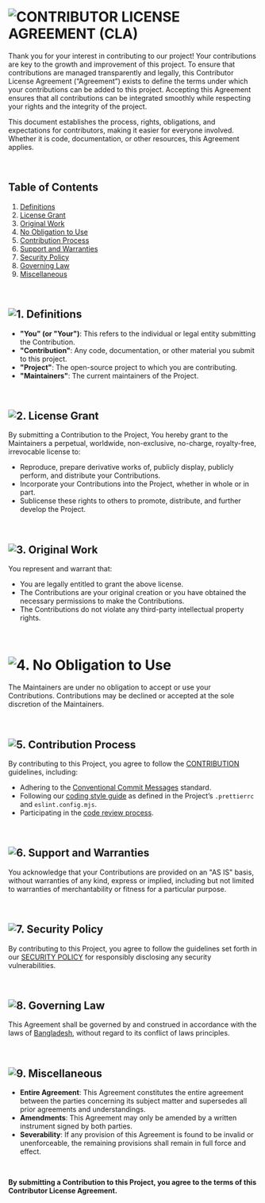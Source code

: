 [//]: # 'CONTRIBUTOR LICENSE AGREEMENT'

# <img loading="lazy" src="https://readme-typing-svg.demolab.com?font=Poppins&weight=700&size=24&duration=1&pause=1&color=EB008B&center=true&vCenter=true&repeat=false&width=500&height=40&lines=CONTRIBUTOR+LICENSE+AGREEMENT+(CLA)" alt="CONTRIBUTOR LICENSE AGREEMENT (CLA)" />

Thank you for your interest in contributing to our project! Your contributions are key to the growth and improvement of this project. To ensure that contributions are managed transparently and legally, this Contributor License Agreement (“Agreement”) exists to define the terms under which your contributions can be added to this project. Accepting this Agreement ensures that all contributions can be integrated smoothly while respecting your rights and the integrity of the project.

This document establishes the process, rights, obligations, and expectations for contributors, making it easier for everyone involved. Whether it is code, documentation, or other resources, this Agreement applies.

<br/>

## Table of Contents

1. [Definitions](#1-definitions)
2. [License Grant](#2-license-grant)
3. [Original Work](#3-original-work)
4. [No Obligation to Use](#4-no-obligation-to-use)
5. [Contribution Process](#5-contribution-process)
6. [Support and Warranties](#6-support-and-warranties)
7. [Security Policy](#7-security-policy)
8. [Governing Law](#8-governing-law)
9. [Miscellaneous](#9-miscellaneous)

<br/>

[//]: # '## 1. Definitions'

## <img loading="lazy" src="https://readme-typing-svg.demolab.com?font=Poppins&weight=700&size=22&duration=1&pause=1&color=00B8B5¢er=true&vCenter=true&repeat=false&width=140&height=40&lines=1.+Definitions" alt="1. Definitions" id="1-definitions" />

-   **"You" (or "Your")**: This refers to the individual or legal entity submitting the Contribution.
-   **"Contribution"**: Any code, documentation, or other material you submit to this project.
-   **"Project"**: The open-source project to which you are contributing.
-   **"Maintainers"**: The current maintainers of the Project.

<br/>

[//]: # '## 2. License Grant'

## <img loading="lazy" src="https://readme-typing-svg.demolab.com?font=Poppins&weight=700&size=22&duration=1&pause=1&color=00B8B5¢er=true&vCenter=true&repeat=false&width=180&height=40&lines=2.+License+Grant" alt="2. License Grant" id="2-license-grant" />

By submitting a Contribution to the Project, You hereby grant to the Maintainers a perpetual, worldwide, non-exclusive, no-charge, royalty-free, irrevocable license to:

-   Reproduce, prepare derivative works of, publicly display, publicly perform, and distribute your Contributions.
-   Incorporate your Contributions into the Project, whether in whole or in part.
-   Sublicense these rights to others to promote, distribute, and further develop the Project.

<br/>

[//]: # '## 3. Original Work'

## <img loading="lazy" src="https://readme-typing-svg.demolab.com?font=Poppins&weight=700&size=22&duration=1&pause=1&color=00B8B5¢er=true&vCenter=true&repeat=false&width=185&height=40&lines=3.+Original+Work" alt="3. Original Work" id="3-original-work" />

You represent and warrant that:

-   You are legally entitled to grant the above license.
-   The Contributions are your original creation or you have obtained the necessary permissions to make the Contributions.
-   The Contributions do not violate any third-party intellectual property rights.

<br/>

[//]: # '## 4. No Obligation to Use'

# <img loading="lazy" src="https://readme-typing-svg.demolab.com?font=Poppins&weight=700&size=22&duration=1&pause=1&color=00B8B5¢er=true&vCenter=true&repeat=false&width=260&height=40&lines=4.+No+Obligation+to+Use" alt="4. No Obligation to Use" id="4-no-obligation-to-use" />

The Maintainers are under no obligation to accept or use your Contributions. Contributions may be declined or accepted at the sole discretion of the Maintainers.

<br/>

[//]: # '## 5. Contribution Process'

## <img loading="lazy" src="https://readme-typing-svg.demolab.com?font=Poppins&weight=700&size=22&duration=1&pause=1&color=00B8B5¢er=true&vCenter=true&repeat=false&width=265&height=40&lines=5.+Contribution+Process" alt="5. Contribution Process" id="5-contribution-process" />

By contributing to this Project, you agree to follow the [CONTRIBUTION](CONTRIBUTION.md) guidelines, including:

-   Adhering to the [Conventional Commit Messages](https://gist.github.com/montasim/694610e53305bab2cf9070004bef81e6) standard.
-   Following our [coding style guide](CONTRIBUTION.md#2-guidelines) as defined in the Project’s `.prettierrc` and `eslint.config.mjs`.
-   Participating in the [code review process](CONTRIBUTION.md#3-code-review-process).

<br/>

[//]: # '## 6. Support and Warranties'

## <img loading="lazy" src="https://readme-typing-svg.demolab.com?font=Poppins&weight=700&size=22&duration=1&pause=1&color=00B8B5¢er=true&vCenter=true&repeat=false&width=300&height=40&lines=6.+Support+and+Warranties" alt="6. Support and Warranties" id="6-support-and-warranties" />

You acknowledge that your Contributions are provided on an "AS IS" basis, without warranties of any kind, express or implied, including but not limited to warranties of merchantability or fitness for a particular purpose.

<br/>

[//]: # '## 7. Security Policy'

## <img loading="lazy" src="https://readme-typing-svg.demolab.com?font=Poppins&weight=700&size=22&duration=1&pause=1&color=00B8B5¢er=true&vCenter=true&repeat=false&width=190&height=40&lines=7.+Security+Policy" alt="7. Security Policy" id="7-security-policy" />

By contributing to this Project, you agree to follow the guidelines set forth in our [SECURITY POLICY](SECURITY.md) for responsibly disclosing any security vulnerabilities.

<br/>

[//]: # '## 8. Governing Law'

## <img loading="lazy" src="https://readme-typing-svg.demolab.com?font=Poppins&weight=700&size=22&duration=1&pause=1&color=00B8B5¢er=true&vCenter=true&repeat=false&width=195&height=40&lines=8.+Governing+Law" alt="8. Governing Law" id="8-governing-law" />

This Agreement shall be governed by and construed in accordance with the laws of [Bangladesh](), without regard to its conflict of laws principles.

<br/>

[//]: # '## 9. Miscellaneous'

## <img loading="lazy" src="https://readme-typing-svg.demolab.com?font=Poppins&weight=700&size=22&duration=1&pause=1&color=00B8B5¢er=true&vCenter=true&repeat=false&width=190&height=40&lines=9.+Miscellaneous" alt="9. Miscellaneous" id="9-miscellaneous" />

-   **Entire Agreement**: This Agreement constitutes the entire agreement between the parties concerning its subject matter and supersedes all prior agreements and understandings.
-   **Amendments**: This Agreement may only be amended by a written instrument signed by both parties.
-   **Severability**: If any provision of this Agreement is found to be invalid or unenforceable, the remaining provisions shall remain in full force and effect.

<br/>

**By submitting a Contribution to this Project, you agree to the terms of this Contributor License Agreement.**